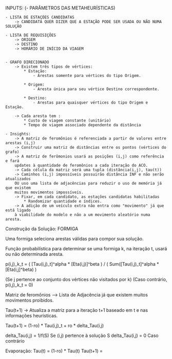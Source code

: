 


INPUTS:
    (- PARÂMETROS DAS METAHEURÍSTICAS)
    
    - LISTA DE ESTAÇÕES CANDIDATAS
        -> CANDIDATA QUER DIZER QUE A ESTAÇÃO PODE SER USADA OU NÃO NUMA SOLUÇÃO
    
    - LISTA DE REQUISIÇÕES
        -> ORIGEM
        -> DESTINO
        -> HORÁRIO DE INÍCIO DA VIAGEM
    

    - GRAFO DIRECIONADO
        -> Existem três tipos de vértices:
            * Estação:
                - Arestas somente para vértices do tipo Origem.
            
            * Origem:
                - Aresta única para seu vértice Destino correspondente.
            
            * Destino:
                - Arestas para quaisquer vértices do tipo Origem e Estação.

        -> Cada aresta tem :
            * Custo de viagem constante (unitário)
            * Tempo de viagem associado dependente da distância

    - Insights:
        -> A matriz de feromônios é referenciada a partir de valores entre arestas (i,j)
        -> Construir uma matriz de distâncias entre os pontos (vértices do grafo) 
        -> A matriz de ferômonios usará as posições (i,j) como referência e fará 
        updates à quantidade de feromônios a cada iteração do ACO.
        -> Cada célula da matriz será uma tupla (distância(i,j), tau(t))
        -> Caminhos (i,j) impossíveis possuirão distância INF e não serão atualizados
        OU uso uma lista de adjacências para reduzir o uso de memória já que existem
        muitos movimentos impossíveis.
        -> Fixar, em cada candidato, as estações candidatas habilitadas
            * Randomizar quantidade e índices.
        -> A adição de um veículo extra não entra como "movimento" já que está ligado
        à viabilidade do modelo e não a um movimento aleatório numa aresta.

Construção da Solução: FORMIGA

Uma formiga seleciona arestas válidas para compor sua solução.

Função probabilística para determinar se uma formiga k, na iteração t, usará ou não determinada aresta.

p(i,j)_k_t = ( [Tau(i,j)_t]^alpha * [Eta(i,j)]^beta ) / ( Sum([Tau(i,j)_t]^alpha * [Eta(i,j]^beta) )

(Se j pertence ao conjunto dos vértices não visitados por k)
(Caso contrário, p(i,j)_k_t = 0)



Matriz de feromônios --> Lista de Adjacência já que existem muitos movimentos proibidos.

Tau(t+1) -> Atualiza a matriz para a iteração t+1 baseado em t e nas informações heurísticas.

Tau(t+1) = (1-ro) * Tau(i,j)_t + ro * delta_Tau(i,j)

delta_Tau(i,j) = 1/f(S)     Se (i,j) pertence à solução S
delta_Tau(i,j) = 0          Caso contrário


Evaporação:
Tau(t)      = (1-ro) * Tau(t)
Tau(t+1)    = 
